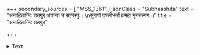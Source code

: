 +++
secondary_sources = [ "MSS_1361",]
jsonClass = "Subhaashita"
text = "अनाहिताग्निः शतगुर् अयज्वा च सह्स्रगुः।  \nसुरापो वृषलीभर्ता ब्रःमहा गुरुतल्पगः॥"
title = "अनाहिताग्निः शतगुर्"

+++

<details><summary>Text</summary>

अनाहिताग्निः शतगुर् अयज्वा च सह्स्रगुः।  
सुरापो वृषलीभर्ता ब्रःमहा गुरुतल्पगः॥
</details>

